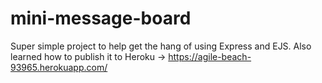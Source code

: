 # mini-message-board

Super simple project to help get the hang of using Express and EJS.  Also learned how to publish it to Heroku -> https://agile-beach-93965.herokuapp.com/


